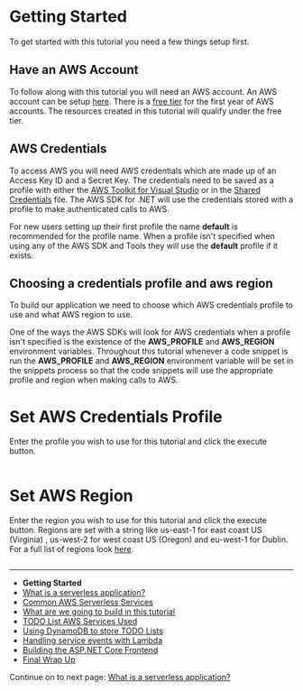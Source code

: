 # Getting Started

To get started with this tutorial you need a few things setup first.

## Have an AWS Account

To follow along with this tutorial you will need an AWS account. An AWS 
account can be setup [here](https://portal.aws.amazon.com/billing/signup). There is a [free tier](https://aws.amazon.com/free/) for the first year of
AWS accounts. The resources created in this tutorial will qualify under the free tier. 

## AWS Credentials

To access AWS you will need AWS credentials which are made up of an Access Key ID and a Secret Key. The credentials need to be saved as a profile with either the [AWS Toolkit for Visual Studio](https://docs.aws.amazon.com/toolkit-for-visual-studio/latest/user-guide/getting-set-up.html) or in the 
[Shared Credentials](https://docs.aws.amazon.com/sdk-for-net/v3/developer-guide/net-dg-config-creds.html#creds-file) file. The AWS SDK for .NET will
use the credentials stored with a profile to make authenticated calls to AWS.

For new users setting up their first profile the name **default** is recommended for the profile name. When a profile isn't specified when using any of the AWS SDK and Tools they will use the **default** profile if it exists.

## Choosing a credentials profile and aws region

To build our application we need to choose which AWS credentials profile
to use and what AWS region to use.

One of the ways the AWS SDKs will look for AWS credentials when a profile isn't specified is the existence of the **AWS_PROFILE** and **AWS_REGION** environment variables. Throughout this tutorial whenever a code snippet is run the **AWS_PROFILE** and **AWS_REGION** environment variable will be set in the 
snippets process so that the code snippets will use the appropriate profile and region when making calls to AWS.

# Set AWS Credentials Profile

Enter the profile you wish to use for this tutorial and click the execute button.

```cs --source-file ./Snippets/SetConfiguration.cs --project ./Snippets/Snippets.csproj --region current_aws_profile
```

# Set AWS Region

Enter the region you wish to use for this tutorial and click the execute button. Regions are set with a string like us-east-1 for east coast US (Virginia) , us-west-2 for west coast US (Oregon) and eu-west-1 for Dublin. For a full list of regions look [here](https://docs.aws.amazon.com/general/latest/gr/rande.html).

```cs --source-file ./Snippets/SetConfiguration.cs --project ./Snippets/Snippets.csproj --region current_aws_region
```

<!-- Generated Navigation -->
---

* **Getting Started**
* [What is a serverless application?](./WhatIsServerless.md)
* [Common AWS Serverless Services](./CommonServerlessServices.md)
* [What are we going to build in this tutorial](./WhatAreWeBuilding.md)
* [TODO List AWS Services Used](./TODOListServices.md)
* [Using DynamoDB to store TODO Lists](./DynamoDBModule/WhatIsDynamoDB.md)
* [Handling service events with Lambda](./StreamProcessing/ServiceEvents.md)
* [Building the ASP.NET Core Frontend](./ASP.NETCoreFrontend/TheFrontend.md)
* [Final Wrap Up](./FinalWrapup.md)

Continue on to next page: [What is a serverless application?](./WhatIsServerless.md)

